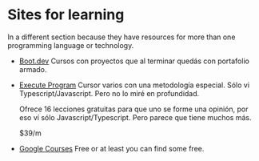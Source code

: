 # Sites for learning

In a different section because they have resources for more than one
programming language or technology.

- [Boot.dev](https://boot.dev/)
  Cursos con proyectos que al terminar quedás con portafolio armado.

- [Execute Program](https://www.executeprogram.com/)
  Cursor varios con una metodología especial. Sólo vi Typescript/Javascript.
  Pero no lo miré en profundidad.

  Ofrece 16 lecciones gratuitas para que uno se forme una opinión, por eso ví
  sólo Javascript/Typescript. Pero parece que tiene muchos más.

  $39/m

- [Google Courses](https://learndigital.withgoogle.com/digitalgarage/)
  Free or at least you can find some free.
